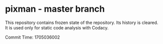 # pixman - master branch

This repository contains frozen state of the repository.
Its history is cleared. It is used only for static code
analysis with Codacy.

Commit Time: 1705036002